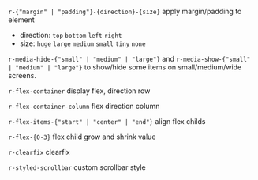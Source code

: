 `r-{"margin" | "padding"}-{direction}-{size}` apply margin/padding to element
- direction: `top` `bottom` `left` `right`
- size: `huge` `large` `medium` `small` `tiny` `none`

`r-media-hide-{"small" | "medium" | "large"}` and `r-media-show-{"small" | "medium" | "large"}` to show/hide some items on small/medium/wide screens.

`r-flex-container` display flex, direction row

`r-flex-container-column` flex direction column

`r-flex-items-{"start" | "center" | "end"}` align flex childs

`r-flex-{0-3}` flex child grow and shrink value

`r-clearfix` clearfix

`r-styled-scrollbar` custom scrollbar style
